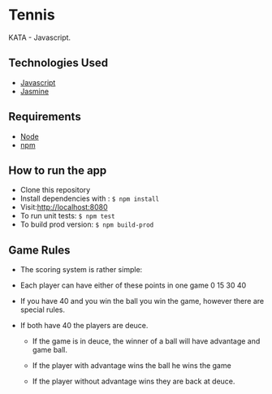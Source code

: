 # Tennis
KATA - Javascript.

## Technologies Used
- [Javascript](https://www.javascript.com/)
- [Jasmine](http://jasmine.github.io/)

## Requirements
- [Node](https://nodejs.org/en/)
- [npm](https://www.npmjs.com/)

## How to run the app
- Clone this repository
- Install dependencies with : `$ npm install`
- Visit:[http://localhost:8080](http://localhost:8080)
- To run unit tests: `$ npm test`
- To build prod version: `$ npm build-prod`


## Game Rules

-   The scoring system is rather simple:

-   Each player can have either of these points in one game 0 15 30 40

-   If you have 40 and you win the ball you win the game, however there are special rules.

-   If both have 40 the players are deuce.

    -   If the game is in deuce, the winner of a ball will have advantage and game ball.

    -   If the player with advantage wins the ball he wins the game

    -   If the player without advantage wins they are back at deuce.

